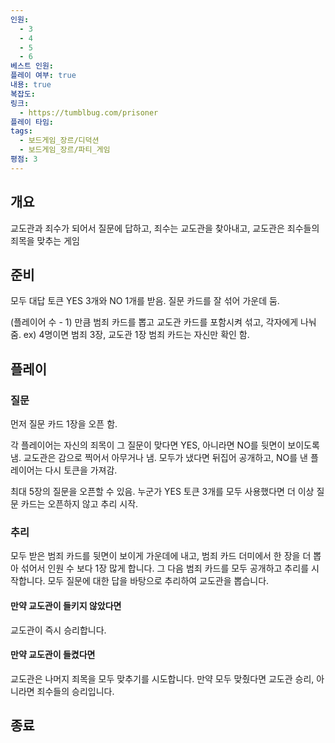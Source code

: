 ```yaml
---
인원:
  - 3
  - 4
  - 5
  - 6
베스트 인원:
플레이 여부: true
내용: true
복잡도:
링크:
  - https://tumblbug.com/prisoner
플레이 타임:
tags:
  - 보드게임_장르/디덕션
  - 보드게임_장르/파티_게임
평점: 3
---
```

## 개요
교도관과 죄수가 되어서 질문에 답하고,
죄수는 교도관을 찾아내고, 교도관은 죄수들의 죄목을 맞추는 게임
## 준비
모두 대답 토큰 YES 3개와 NO 1개를 받음.
질문 카드를 잘 섞어 가운데 둠.

(플레이어 수 - 1) 만큼 범죄 카드를 뽑고 교도관 카드를 포함시켜 섞고, 각자에게 나눠 줌.
ex) 4명이면 범죄 3장, 교도관 1장
범죄 카드는 자신만 확인 함.
## 플레이
### 질문
먼저 질문 카드 1장을 오픈 함.

각 플레이어는 자신의 죄목이 그 질문이 맞다면 YES, 아니라면 NO를 뒷면이 보이도록 냄.
교도관은 감으로 찍어서 아무거나 냄.
모두가 냈다면 뒤집어 공개하고, NO를 낸 플레이어는 다시 토큰을 가져감.

최대 5장의 질문을 오픈할 수 있음.
누군가 YES 토큰 3개를 모두 사용했다면 더 이상 질문 카드는 오픈하지 않고 추리 시작.
### 추리
모두 받은 범죄 카드를 뒷면이 보이게 가운데에 내고, 범죄 카드 더미에서 한 장을 더 뽑아 섞어서 인원 수 보다 1장 많게 합니다.
그 다음 범죄 카드를 모두 공개하고 추리를 시작합니다.
모두 질문에 대한 답을 바탕으로 추리하여 교도관을 뽑습니다.
#### 만약 교도관이 들키지 않았다면
교도관이 즉시 승리합니다.
#### 만약 교도관이 들켰다면
교도관은 나머지 죄목을 모두 맞추기를 시도합니다.
만약 모두 맞췄다면 교도관 승리, 아니라면 죄수들의 승리입니다.
## 종료